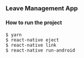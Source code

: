 ### Leave Management App

#### How to run the project

```$xslt
$ yarn
$ react-native eject
$ react-native link
$ react-native run-android
```



